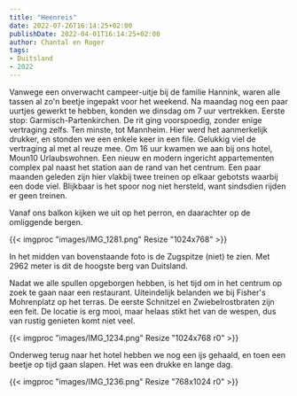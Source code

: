 ```yaml
---
title: "Heenreis"
date: 2022-07-26T16:14:25+02:00
publishDate: 2022-04-01T16:14:25+02:00
author: Chantal en Roger
tags:
- Duitsland
- 2022
---
```


Vanwege een onverwacht campeer-uitje bij de familie Hannink, waren alle tassen al zo'n beetje ingepakt voor het weekend. Na maandag nog een paar uurtjes gewerkt te hebben, konden we dinsdag om 7 uur vertrekken. Eerste stop: Garmisch-Partenkirchen. De rit ging voorspoedig, zonder enige vertraging zelfs. Ten minste, tot Mannheim. Hier werd het aanmerkelijk drukker, en stonden we een enkele keer in een file. Gelukkig viel de vertraging al met al reuze mee. Om 16 uur kwamen we aan bij ons hotel, Moun10 Urlaubswohnen. Een nieuw en modern ingericht appartementen complex pal naast het station aan de rand van het centrum. Een paar maanden geleden zijn hier vlakbij twee treinen op elkaar gebotsts waarbij een dode viel. Blijkbaar is het spoor nog niet hersteld, want sindsdien rijden er geen treinen.

Vanaf ons balkon kijken we uit op het perron, en daarachter op de omliggende bergen.

{{< imgproc "images/IMG_1281.png" Resize "1024x768" >}}

In het midden van bovenstaande foto is de Zugspitze (niet) te zien. Met 2962 meter is dit de hoogste berg van Duitsland.

Nadat we alle spullen opgeborgen hebben, is het tijd om in het centrum op zoek te gaan naar een restaurant. Uiteindelijk belanden we bij Fisher's Mohrenplatz op het terras. De eerste Schnitzel en Zwiebelrostbraten zijn een feit. De locatie is erg mooi, maar helaas stikt het van de wespen, dus van rustig genieten komt niet veel.

{{< imgproc "images/IMG_1234.png" Resize "1024x768 r0" >}}

Onderweg terug naar het hotel hebben we nog een ijs gehaald, en toen een beetje op tijd gaan slapen. Het was een drukke en lange dag.

{{< imgproc "images/IMG_1236.png" Resize "768x1024 r0" >}}
